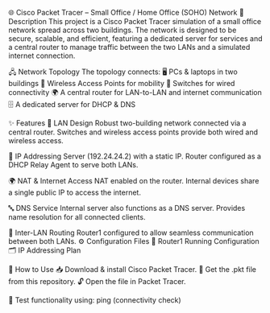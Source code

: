 🌐 Cisco Packet Tracer – Small Office / Home Office (SOHO) Network
📖 Description
This project is a Cisco Packet Tracer simulation of a small office network spread across two buildings. 
The network is designed to be secure, scalable, and efficient, featuring a dedicated server for services and a central router to manage traffic between the two LANs and a simulated internet connection.

🖧 Network Topology
The topology connects:
🖥️ PCs & laptops in two buildings
📶 Wireless Access Points for mobility
🔗 Switches for wired connectivity
🌍 A central router for LAN-to-LAN and internet communication
🗄️ A dedicated server for DHCP & DNS

✨ Features
🏢 LAN Design
Robust two-building network connected via a central router.
Switches and wireless access points provide both wired and wireless access.

🎯 IP Addressing
Server (192.24.24.2) with a static IP.
Router configured as a DHCP Relay Agent to serve both LANs.

🌍 NAT & Internet Access
NAT enabled on the router.
Internal devices share a single public IP to access the internet.

🔤 DNS Service
Internal server also functions as a DNS server.
Provides name resolution for all connected clients.

🔀 Inter-LAN Routing
Router1 configured to allow seamless communication between both LANs.
⚙️ Configuration Files
📑 Router1 Running Configuration
🗂️ IP Addressing Plan

🚀 How to Use
📥 Download & install Cisco Packet Tracer.
💾 Get the .pkt file from this repository.
🔓 Open the file in Packet Tracer.

🧪 Test functionality using:
ping (connectivity check)
